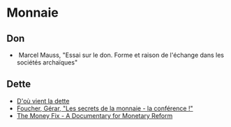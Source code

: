
# Monnaie 

## Don
- <i class="fa fa-book"></i> 
  Marcel Mauss, "Essai sur le don. Forme et raison de l'échange dans les sociétés archaïques"

## Dette

- <i class="fa fa-film"></i> 
  [D'où vient la dette](https://www.youtube.com/watch?v=CnNNYIgEfbw)
- <i class="fa fa-film"></i> 
  [Foucher, Gérar, "Les secrets de la monnaie - la conférence !"](https://www.youtube.com/watch?v=R-Bg_B9OhPU)
- <i class="fa fa-film"></i> 
  [The Money Fix - A Documentary for Monetary Reform](https://www.youtube.com/watch?v=TwmM5Nb6hiE&yt%3Acc=on)


